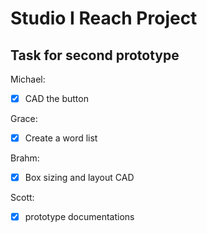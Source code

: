 # Studio I Reach Project

## Task for second prototype
Michael: 
- [x] CAD the button

Grace:
- [x] Create a word list

Brahm:
- [x] Box sizing and layout CAD
  
Scott:
-  [x] prototype documentations
